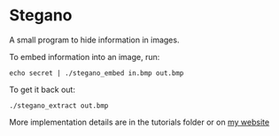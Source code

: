 # Stegano

A small program to hide information in images.

To embed information into an image, run:

```
echo secret | ./stegano_embed in.bmp out.bmp
```

To get it back out:

```
./stegano_extract out.bmp
```

More implementation details are in the tutorials folder or on [my website](https://www.feider.space/art/en/steganotut.html)
